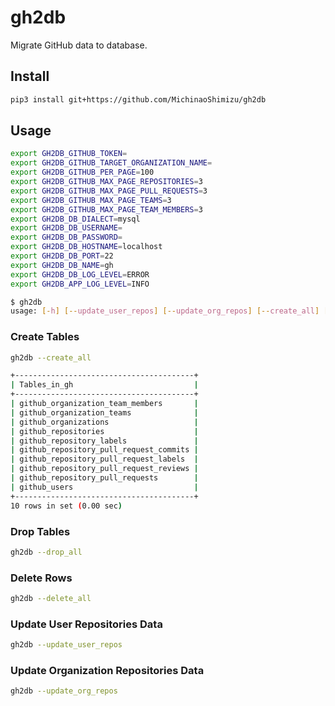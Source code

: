 # gh2db

Migrate GitHub data to database.

## Install

```bash
pip3 install git+https://github.com/MichinaoShimizu/gh2db
```

## Usage

```bash
export GH2DB_GITHUB_TOKEN=
export GH2DB_GITHUB_TARGET_ORGANIZATION_NAME=
export GH2DB_GITHUB_PER_PAGE=100
export GH2DB_GITHUB_MAX_PAGE_REPOSITORIES=3
export GH2DB_GITHUB_MAX_PAGE_PULL_REQUESTS=3
export GH2DB_GITHUB_MAX_PAGE_TEAMS=3
export GH2DB_GITHUB_MAX_PAGE_TEAM_MEMBERS=3
export GH2DB_DB_DIALECT=mysql
export GH2DB_DB_USERNAME=
export GH2DB_DB_PASSWORD=
export GH2DB_DB_HOSTNAME=localhost
export GH2DB_DB_PORT=22
export GH2DB_DB_NAME=gh
export GH2DB_DB_LOG_LEVEL=ERROR
export GH2DB_APP_LOG_LEVEL=INFO
```

```bash
$ gh2db
usage: [-h] [--update_user_repos] [--update_org_repos] [--create_all] [--drop_all] [--delete_all] [--count_all]
```

### Create Tables

```bash
gh2db --create_all
```

```bash
+----------------------------------------+
| Tables_in_gh                           |
+----------------------------------------+
| github_organization_team_members       |
| github_organization_teams              |
| github_organizations                   |
| github_repositories                    |
| github_repository_labels               |
| github_repository_pull_request_commits |
| github_repository_pull_request_labels  |
| github_repository_pull_request_reviews |
| github_repository_pull_requests        |
| github_users                           |
+----------------------------------------+
10 rows in set (0.00 sec)
```

### Drop Tables

```bash
gh2db --drop_all
```

### Delete Rows

```bash
gh2db --delete_all
```

### Update User Repositories Data

```bash
gh2db --update_user_repos
```

### Update Organization Repositories Data

```bash
gh2db --update_org_repos
```
